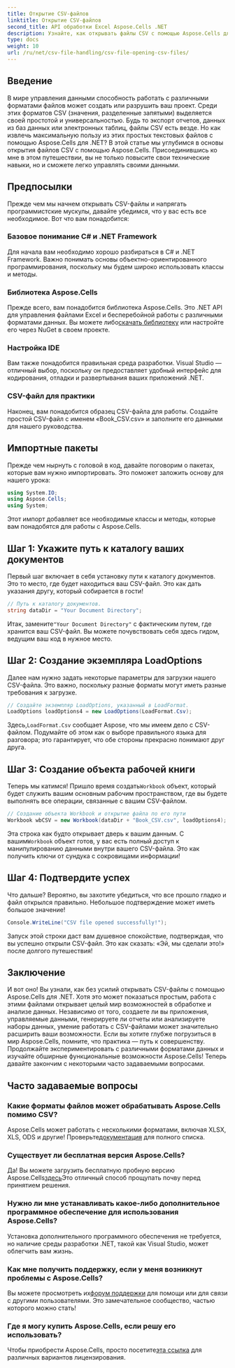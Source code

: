 ```yaml
---
title: Открытие CSV-файлов
linktitle: Открытие CSV-файлов
second_title: API обработки Excel Aspose.Cells .NET
description: Узнайте, как открывать файлы CSV с помощью Aspose.Cells для .NET с помощью нашего всеобъемлющего пошагового руководства. Освойте манипуляцию данными.
type: docs
weight: 10
url: /ru/net/csv-file-handling/csv-file-opening-csv-files/
---
```

## Введение
В мире управления данными способность работать с различными форматами файлов может создать или разрушить ваш проект. Среди этих форматов CSV (значения, разделенные запятыми) выделяется своей простотой и универсальностью. Будь то экспорт отчетов, данных из баз данных или электронных таблиц, файлы CSV есть везде. Но как извлечь максимальную пользу из этих простых текстовых файлов с помощью Aspose.Cells для .NET? В этой статье мы углубимся в основы открытия файлов CSV с помощью Aspose.Cells. Присоединившись ко мне в этом путешествии, вы не только повысите свои технические навыки, но и сможете легко управлять своими данными. 
## Предпосылки
Прежде чем мы начнем открывать CSV-файлы и напрягать программистские мускулы, давайте убедимся, что у вас есть все необходимое. Вот что вам понадобится:
### Базовое понимание C# и .NET Framework
Для начала вам необходимо хорошо разбираться в C# и .NET Framework. Важно понимать основы объектно-ориентированного программирования, поскольку мы будем широко использовать классы и методы.
### Библиотека Aspose.Cells
 Прежде всего, вам понадобится библиотека Aspose.Cells. Это .NET API для управления файлами Excel и бесперебойной работы с различными форматами данных. Вы можете либо[скачать библиотеку](https://releases.aspose.com/cells/net/) или настройте его через NuGet в своем проекте.
### Настройка IDE
Вам также понадобится правильная среда разработки. Visual Studio — отличный выбор, поскольку он предоставляет удобный интерфейс для кодирования, отладки и развертывания ваших приложений .NET.
### CSV-файл для практики
Наконец, вам понадобится образец CSV-файла для работы. Создайте простой CSV-файл с именем «Book_CSV.csv» и заполните его данными для нашего руководства.
## Импортные пакеты
Прежде чем нырнуть с головой в код, давайте поговорим о пакетах, которые вам нужно импортировать. Это поможет заложить основу для нашего урока:
```csharp
using System.IO;
using Aspose.Cells;
using System;
```
Этот импорт добавляет все необходимые классы и методы, которые вам понадобятся для работы с Aspose.Cells.
## Шаг 1: Укажите путь к каталогу ваших документов
Первый шаг включает в себя установку пути к каталогу документов. Это то место, где будет находиться ваш CSV-файл. Это как дать указания другу, который собирается в гости!
```csharp
// Путь к каталогу документов.
string dataDir = "Your Document Directory";
```
 Итак, замените`"Your Document Directory"` с фактическим путем, где хранится ваш CSV-файл. Вы можете почувствовать себя здесь гидом, ведущим ваш код в нужное место.
## Шаг 2: Создание экземпляра LoadOptions
Далее нам нужно задать некоторые параметры для загрузки нашего CSV-файла. Это важно, поскольку разные форматы могут иметь разные требования к загрузке. 
```csharp
// Создайте экземпляр LoadOptions, указанный в LoadFormat.
LoadOptions loadOptions4 = new LoadOptions(LoadFormat.Csv);
```
 Здесь,`LoadFormat.Csv` сообщает Aspose, что мы имеем дело с CSV-файлом. Подумайте об этом как о выборе правильного языка для разговора; это гарантирует, что обе стороны прекрасно понимают друг друга.
## Шаг 3: Создание объекта рабочей книги
Теперь мы катимся! Пришло время создать`Workbook` объект, который будет служить вашим основным рабочим пространством, где вы будете выполнять все операции, связанные с вашим CSV-файлом.
```csharp
// Создание объекта Workbook и открытие файла по его пути
Workbook wbCSV = new Workbook(dataDir + "Book_CSV.csv", loadOptions4);
```
 Эта строка как будто открывает дверь к вашим данным. С вашим`Workbook` объект готов, у вас есть полный доступ к манипулированию данными внутри вашего CSV-файла. Это как получить ключи от сундука с сокровищами информации!
## Шаг 4: Подтвердите успех
Что дальше? Вероятно, вы захотите убедиться, что все прошло гладко и файл открылся правильно. Небольшое подтверждение может иметь большое значение!
```csharp
Console.WriteLine("CSV file opened successfully!");
```
Запуск этой строки даст вам душевное спокойствие, подтверждая, что вы успешно открыли CSV-файл. Это как сказать: «Эй, мы сделали это!» после долгого путешествия!
## Заключение
И вот оно! Вы узнали, как без усилий открывать CSV-файлы с помощью Aspose.Cells для .NET. Хотя это может показаться простым, работа с этими файлами открывает целый мир возможностей в обработке и анализе данных. Независимо от того, создаете ли вы приложения, управляемые данными, генерируете ли отчеты или анализируете наборы данных, умение работать с CSV-файлами может значительно расширить ваши возможности. 
Если вы хотите глубже погрузиться в мир Aspose.Cells, помните, что практика — путь к совершенству. Продолжайте экспериментировать с различными форматами данных и изучайте обширные функциональные возможности Aspose.Cells! Теперь давайте закончим с некоторыми часто задаваемыми вопросами.
## Часто задаваемые вопросы
### Какие форматы файлов может обрабатывать Aspose.Cells помимо CSV?
 Aspose.Cells может работать с несколькими форматами, включая XLSX, XLS, ODS и другие! Проверьте[документация](https://reference.aspose.com/cells/net/) для полного списка.
### Существует ли бесплатная версия Aspose.Cells?
 Да! Вы можете загрузить бесплатную пробную версию Aspose.Cells[здесь](https://releases.aspose.com/)Это отличный способ прощупать почву перед принятием решения.
### Нужно ли мне устанавливать какое-либо дополнительное программное обеспечение для использования Aspose.Cells?
Установка дополнительного программного обеспечения не требуется, но наличие среды разработки .NET, такой как Visual Studio, может облегчить вам жизнь.
### Как мне получить поддержку, если у меня возникнут проблемы с Aspose.Cells?
 Вы можете просмотреть их[форум поддержки](https://forum.aspose.com/c/cells/9) для помощи или для связи с другими пользователями. Это замечательное сообщество, частью которого можно стать!
### Где я могу купить Aspose.Cells, если решу его использовать?
 Чтобы приобрести Aspose.Cells, просто посетите[эта ссылка](https://purchase.aspose.com/buy) для различных вариантов лицензирования.